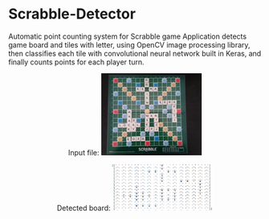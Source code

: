 # Scrabble-Detector
Automatic point counting system for Scrabble game 
Application detects game board and tiles with letter, using OpenCV image processing library, then classifies each tile with convolutional neural network built in Keras, and finally counts points for each player turn.
<p align="center">
  Input file:
  <img src="python/screenshots/input.jpg" width="200"/>
</p>
<p align="center">
  Detected board:
  <img src="python/screenshots/outputNN.png" width="200"/>
</p>
